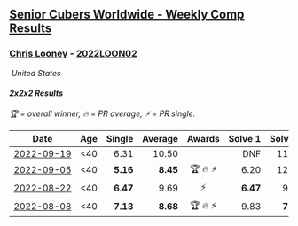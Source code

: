 <style>table {white-space: nowrap;}</style>
<link rel="stylesheet" type="text/css" href="/scw-comp/css/flags.css" />

## [Senior Cubers Worldwide - Weekly Comp Results](/scw-comp/results/)
### [Chris Looney](README.md) - [2022LOON02](https://www.worldcubeassociation.org/persons/2022LOON02?event=222)

<i class="flag flag-US" />&nbsp;United States

#### 2x2x2 Results

<span style="white-space: nowrap;">🏆 = overall winner</span>, <span style="white-space: nowrap;">🔥 = PR average</span>, <span style="white-space: nowrap;">⚡ = PR single</span>.

| Date | Age | Single | Average | Awards | Solve 1 | Solve 2 | Solve 3 | Solve 4 | Solve 5 | Video |
| :--: | :--: | --: | --: | :--: | --: | --: | --: | --: | --: | :-- |
| [2022-09-19](../../results/2022-09-19/222.md) | <40 | 6.31 | 10.50 |  | DNF | 11.87 | 10.51 | 6.31 | 9.11 | [Desktop](https://www.facebook.com/chris.looney/videos/5801497843203884) / [Mobile](https://m.facebook.com/chris.looney/videos/5801497843203884) |
| [2022-09-05](../../results/2022-09-05/222.md) | <40 | **5.16** | **8.45** | 🏆 🔥 ⚡ | 6.20 | 12.47 | **5.16** | 9.42 | 9.74 | [Desktop](https://www.facebook.com/chris.looney/videos/625925169092150) / [Mobile](https://m.facebook.com/chris.looney/videos/625925169092150) |
| [2022-08-22](../../results/2022-08-22/222.md) | <40 | **6.47** | 9.69 | ⚡ | **6.47** | 9.88 | 11.44 | DNF | 7.75 | [Desktop](https://www.facebook.com/chris.looney/videos/1471557906690455) / [Mobile](https://m.facebook.com/chris.looney/videos/1471557906690455) |
| [2022-08-08](../../results/2022-08-08/222.md) | <40 | **7.13** | **8.68** | 🏆 🔥 ⚡ | 9.83 | **7.13** | 19.03 | 8.43 | 7.79 | [Desktop](https://www.facebook.com/chris.looney/videos/1138003957151091) / [Mobile](https://m.facebook.com/chris.looney/videos/1138003957151091) |


<!-- Global site tag (gtag.js) - Google Analytics -->
<script async src="https://www.googletagmanager.com/gtag/js?id=UA-86348435-3"></script>
<script>window.dataLayer = window.dataLayer || []; function gtag() {dataLayer.push(arguments);} gtag('js', new Date()); gtag('config', 'UA-86348435-3');</script>

